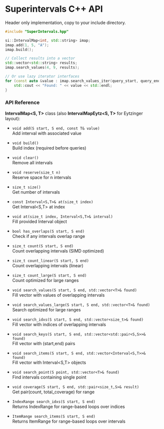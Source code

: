 # Superintervals C++ API


Header only implementation, copy to your include directory.

```cpp
#include "SuperIntervals.hpp"

si::IntervalMap<int, std::string> imap;
imap.add(1, 5, "A");
imap.build();

// Collect results into a vector
std::vector<std::string> results;
imap.search_values(4, 9, results);

// Or use lazy iterator interfaces
for (const auto &value : imap.search_values_iter(query_start, query_end)) {
    std::cout << "Found: " << value << std::endl;
}
```

### API Reference

**IntervalMap<S, T>** class (also **IntervalMapEytz<S, T>** for Eytzinger layout):

- `void add(S start, S end, const T& value)`  
  Add interval with associated value


- `void build()`  
  Build index (required before queries)


- `void clear()`  
  Remove all intervals


- `void reserve(size_t n)`  
  Reserve space for n intervals


- `size_t size()`  
  Get number of intervals


- `const Interval<S,T>& at(size_t index)`  
  Get Interval<S,T> at index


- `void at(size_t index, Interval<S,T>& interval)`  
  Fill provided Interval object


- `bool has_overlaps(S start, S end)`  
  Check if any intervals overlap range


- `size_t count(S start, S end)`  
  Count overlapping intervals (SIMD optimized)


- `size_t count_linear(S start, S end)`  
  Count overlapping intervals (linear)


- `size_t count_large(S start, S end)`  
  Count optimized for large ranges


- `void search_values(S start, S end, std::vector<T>& found)`  
  Fill vector with values of overlapping intervals


- `void search_values_large(S start, S end, std::vector<T>& found)`  
  Search optimized for large ranges


- `void search_idxs(S start, S end, std::vector<size_t>& found)`  
  Fill vector with indices of overlapping intervals


- `void search_keys(S start, S end, std::vector<std::pair<S,S>>& found)`  
  Fill vector with (start,end) pairs


- `void search_items(S start, S end, std::vector<Interval<S,T>>& found)`  
  Fill vector with Interval<S,T> objects


- `void search_point(S point, std::vector<T>& found)`  
  Find intervals containing single point


- `void coverage(S start, S end, std::pair<size_t,S>& result)`  
  Get pair(count, total_coverage) for range


- `IndexRange search_idxs(S start, S end)`  
  Returns IndexRange for range-based loops over indices


- `ItemRange search_items(S start, S end)`  
  Returns ItemRange for range-based loops over intervals